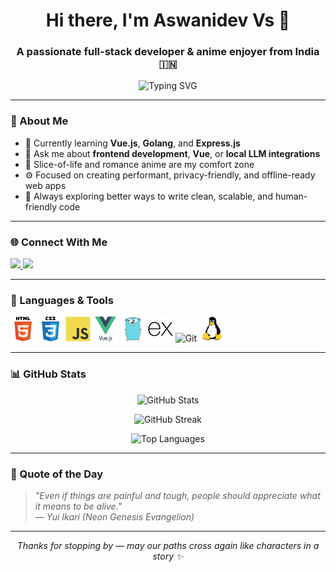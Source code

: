 <h1 align="center">Hi there, I'm Aswanidev Vs 👋</h1>
<h3 align="center">A passionate full-stack developer & anime enjoyer from India 🇮🇳</h3>

<p align="center">
  <img src="https://readme-typing-svg.herokuapp.com?font=Fira+Code&pause=1000&color=9B59B6&center=true&vCenter=true&width=500&lines=Full-Stack+Developer;Vue.js+%2B+Go+Enthusiast;Loves+Clean+Code+%26+Anime;Building+an+Offline+AI+Chat+App" alt="Typing SVG" />
</p>

---

### 🧠 About Me

- 🌱 Currently learning **Vue.js**, **Golang**, and **Express.js**
- 💬 Ask me about **frontend development**, **Vue**, or **local LLM integrations**
- 💖 Slice-of-life and romance anime are my comfort zone  
- ⚙️ Focused on creating performant, privacy-friendly, and offline-ready web apps  
- 🚀 Always exploring better ways to write clean, scalable, and human-friendly code  

---

### 🌐 Connect With Me


  <a href="[https://linkedin.com/in/aswanidev](https://www.linkedin.com/in/aswanidev-vs-88738737a?utm_source=share&utm_campaign=share_via&utm_content=profile&utm_medium=android_app)" target="_blank">
    <img src="https://img.shields.io/badge/LinkedIn-0A66C2?style=for-the-badge&logo=linkedin&logoColor=white"/>
  </a>
  <a href="mailto:aswanidevvsoffical@gmail.com">
    <img src="https://img.shields.io/badge/Email-D14836?style=for-the-badge&logo=gmail&logoColor=white"/>
  </a>
</p>

---

### 🧰 Languages & Tools

<p align="left">
  <img src="https://raw.githubusercontent.com/devicons/devicon/master/icons/html5/html5-original-wordmark.svg" width="40" height="40" alt="HTML5"/>
  <img src="https://raw.githubusercontent.com/devicons/devicon/master/icons/css3/css3-original-wordmark.svg" width="40" height="40" alt="CSS3"/>
  <img src="https://raw.githubusercontent.com/devicons/devicon/master/icons/javascript/javascript-original.svg" width="40" height="40" alt="JavaScript"/>
  <img src="https://raw.githubusercontent.com/devicons/devicon/master/icons/vuejs/vuejs-original-wordmark.svg" width="40" height="40" alt="Vue.js"/>
  <img src="https://raw.githubusercontent.com/devicons/devicon/master/icons/go/go-original.svg" width="40" height="40" alt="Golang"/>
  <img src="https://raw.githubusercontent.com/devicons/devicon/master/icons/express/express-original.svg" width="40" height="40" alt="Express.js"/>
  <img src="https://www.vectorlogo.zone/logos/git-scm/git-scm-icon.svg" width="40" height="40" alt="Git"/>
  <img src="https://raw.githubusercontent.com/devicons/devicon/master/icons/linux/linux-original.svg" width="40" height="40" alt="Linux"/>
</p>

---

### 📊 GitHub Stats

<p align="center">
  <img src="https://github-readme-stats.vercel.app/api?username=aswanidev&show_icons=true&theme=tokyonight&hide_border=true" alt="GitHub Stats" />
</p>

<p align="center">
  <img src="https://github-readme-streak-stats.herokuapp.com?user=aswanidev&theme=tokyonight&hide_border=true" alt="GitHub Streak" />
</p>

<p align="center">
  <img src="https://github-readme-stats.vercel.app/api/top-langs/?username=aswanidev&layout=compact&theme=tokyonight&hide_border=true" alt="Top Languages" />
</p>

---

### 🌸 Quote of the Day

> *"Even if things are painful and tough, people should appreciate what it means to be alive."*  
> — *Yui Ikari (Neon Genesis Evangelion)*

---

<p align="center">
  <em>Thanks for stopping by — may our paths cross again like characters in a story ✨</em>
</p>
